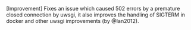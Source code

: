[Improvement] Fixes an issue which caused 502 errors by a premature closed connection by uwsgi, it also improves the handling of SIGTERM in docker and other uwsgi improvements (by @Ian2012).